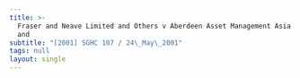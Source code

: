 ```yaml
---
title: >-
  Fraser and Neave Limited and Others v Aberdeen Asset Management Asia Limited
  and
subtitle: "[2001] SGHC 107 / 24\_May\_2001"
tags: null
layout: single
---
```



